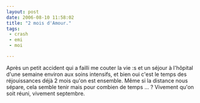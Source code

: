 ```yaml
---
layout: post
date: 2006-08-10 11:58:02
title: "2 mois d'Amour."
tags:
 - crash
 - emi
 - moi

---
```


Après un petit accident qui a failli me couter la vie :s et un séjour à l'hôpital d'une semaine environ aux soins intensifs, et bien oui c'est le temps des réjouissances déjà 2 mois qu'on est ensemble. Même si la distance nous sépare, cela semble tenir mais pour combien de temps ... ? Vivement qu'on soit réuni, vivement septembre.
